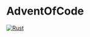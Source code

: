 # AdventOfCode

[![Rust](https://github.com/emiltang/AdventOfCode/actions/workflows/rust.yml/badge.svg)](https://github.com/emiltang/AdventOfCode/actions/workflows/rust.yml)
